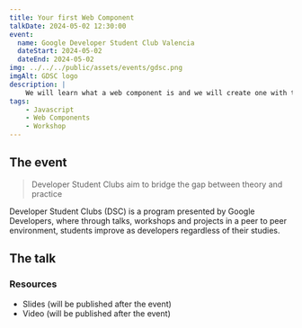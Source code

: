 ```yaml
---
title: Your first Web Component
talkDate: 2024-05-02 12:30:00
event:
  name: Google Developer Student Club Valencia
  dateStart: 2024-05-02
  dateEnd: 2024-05-02
img: ../../../public/assets/events/gdsc.png
imgAlt: GDSC logo
description: |
    We will learn what a web component is and we will create one with the Lit library (5.7KB) so that you can take it to use it in any project regardless of the framework
tags:
    - Javascript
    - Web Components
    - Workshop
---
```


## The event

> Developer Student Clubs aim to bridge the gap between theory and practice

Developer Student Clubs (DSC) is a program presented by Google Developers, where through talks, workshops and projects in a peer to peer environment, students improve as developers regardless of their studies.

## The talk

### Resources

- Slides (will be published after the event)
- Video (will be published after the event)
